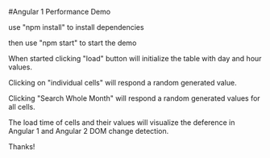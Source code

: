 #Angular 1 Performance Demo

use "npm install" to install dependencies

then use "npm start" to start the demo

When started clicking "load" button will initialize the table with day and hour values.

Clicking on "individual cells" will respond a random generated value.

Clicking "Search Whole Month" will respond a random generated values for all cells.

The load time of cells and their values will visualize the deference in Angular 1 and Angular 2 DOM  change detection. 

Thanks!
